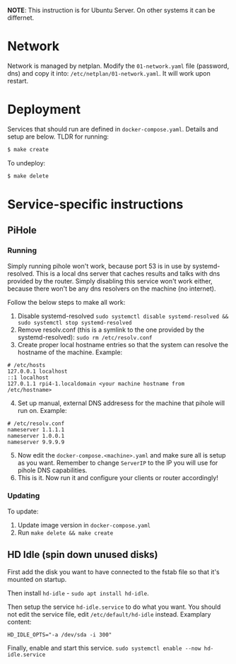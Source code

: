 **NOTE**:
This instruction is for Ubuntu Server. On other systems it can be differnet.

# Network

Network is managed by netplan. Modify the `01-network.yaml` file (password, dns) and copy it into: `/etc/netplan/01-network.yaml`. It will work upon restart.

# Deployment

Services that should run are defined in `docker-compose.yaml`.
Details and setup are below.
TLDR for running:

```bash
$ make create
```

To undeploy:

```bash
$ make delete
```

# Service-specific instructions

## PiHole

### Running

Simply running pihole won't work, because port 53 is in use by systemd-resolved.
This is a local dns server that caches results and talks with dns provided by the router.
Simply disabling this service won't work either, because there won't be any dns resolvers on the machine (no internet).

Follow the below steps to make all work:

1. Disable systemd-resolved `sudo systemctl disable systemd-resolved && sudo systemctl stop systemd-resolved`
2. Remove resolv.conf (this is a symlink to the one provided by the systemd-resolved): `sudo rm /etc/resolv.conf`
3. Create proper local hostname entries so that the system can resolve the hostname of the machine.
   Example:

```
# /etc/hosts
127.0.0.1 localhost
::1 localhost
127.0.1.1 rpi4-1.localdomain <your machine hostname from /etc/hostname>
```

4. Set up manual, external DNS addresess for the machine that pihole will run on. Example:

```
# /etc/resolv.conf
nameserver 1.1.1.1
nameserver 1.0.0.1
nameserver 9.9.9.9
```

5. Now edit the `docker-compose.<machine>.yaml` and make sure all is setup as you want. Remember to change `ServerIP` to the IP you will use for pihole DNS capabilities.
6. This is it. Now run it and configure your clients or router accordingly!

### Updating

To update:

1. Update image version in `docker-compose.yaml`
2. Run `make delete && make create`

## HD Idle (spin down unused disks)

First add the disk you want to have connected to the fstab file so that it's mounted on startup.

Then install `hd-idle` - `sudo apt install hd-idle`.

Then setup the service `hd-idle.service` to do what you want.
You should not edit the service file, edit `/etc/default/hd-idle` instead. Examplary content:

```
HD_IDLE_OPTS="-a /dev/sda -i 300"
```

Finally, enable and start this service.
`sudo systemctl enable --now hd-idle.service`

